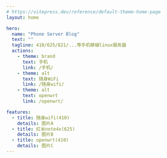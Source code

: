 ```yaml
---
# https://vitepress.dev/reference/default-theme-home-page
layout: home

hero:
  name: "Phone Server Blog"
  text: ""
  tagline: 410/625/821/...等手机移植linux服务器
  actions:
    - theme: brand
      text: 手机
      link: /手机/
    - theme: alt
      text: 随身WiFi
      link: /随身wifi/
    - theme: alt
      text: openwrt
      link: /openwrt/

features:
  - title: 随身wifi(410)
    details: 图片A
  - title: 红米note4x(625)
    details: 图片B
  - title: openwrt(410)
    details: 图片C
---
```


